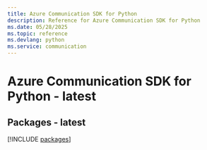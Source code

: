 ```yaml
---
title: Azure Communication SDK for Python
description: Reference for Azure Communication SDK for Python
ms.date: 05/28/2025
ms.topic: reference
ms.devlang: python
ms.service: communication
---
```

# Azure Communication SDK for Python - latest
## Packages - latest
[!INCLUDE [packages](communication-index.md)]